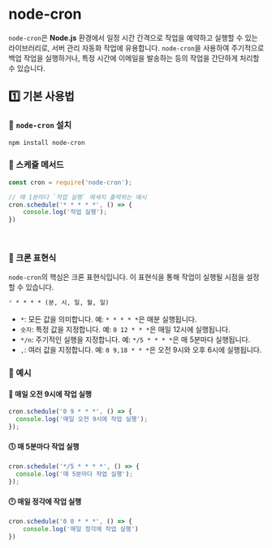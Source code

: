# node-cron
`node-cron`은 **Node.js** 환경에서 일정 시간 간격으로 작업을 예약하고 실행할 수 있는 라이브러리로, 서버 관리 자동화 작업에 유용합니다. `node-cron`을 사용하여 주기적으로 백업 작업을 실행하거나, 특정 시간에 이메일을 발송하는 등의 작업을 간단하게 처리할 수 있습니다.

## 1️⃣ 기본 사용법
### 🔹 `node-cron` 설치
```bash
npm install node-cron
```

### 🔹 스케쥴 메서드
```ts
const cron = require('node-cron');

// 매 1분마다 `작업 실행` 메세지 출력하는 예시
cron.schedule('* * * * *', () => {
	console.log('작업 실행');
})
```

<br>

### 🔹 크론 표현식
`node-cron`의 핵심은 크론 표현식입니다. 이 표현식을 통해 작업이 실행될 시점을 설정할 수 있습니다.
```markdown
* * * * * (분, 시, 일, 월, 일)
```
- `*`: 모든 값을 의미합니다. 예: `* * * * *`은 매분 실행됩니다.
- `숫자`: 특정 값을 지정합니다. 예: `0 12 * * *`은 매일 12시에 실행됩니다.
- `*/n`: 주기적인 실행을 지정합니다. 예: `*/5 * * * *`은 매 5분마다 실행됩니다.
- `,`: 여러 값을 지정합니다. 예: `0 9,18 * * *`은 오전 9시와 오후 6시에 실행됩니다.  

### 🔹 예시
#### 📅 매일 오전 9시에 작업 실행
```ts
cron.schedule('0 9 * * *', () => {
  console.log('매일 오전 9시에 작업 실행');
});
```

#### 🕔 매 5분마다 작업 실행
```ts
cron.schedule('*/5 * * * *', () => {
  console.log('매 5분마다 작업 실행');
});
```

#### 🕛 매일 정각에 작업 실행
```ts
cron.schedule('0 0 * * *', () => {
	console.log('매일 정각에 작업 실행')
})
```
